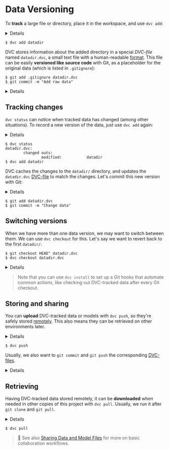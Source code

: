 # Data Versioning

To **track** a large file or directory, place it in the <abbr>workspace</abbr>,
and use `dvc add`:

<details>

### 👉 Expand to get an example dataset

Having [initialized](/doc/tutorials/get-started#initialize) a project, do this:

```dvc
$ dvc get --rev cats-dogs-v1 \
          https://github.com/iterative/dataset-registry \
          use-cases/cats-dogs -o datadir
```

> `dvc get` can download any <abbr>data artifact</abbr> tracked in a <abbr>DVC
> repository</abbr>. It's like `wget`, but for DVC or Git repos. In this case we
> use a specific version (`cats-dogs-v1` tag) of our
> [dataset registry](https://github.com/iterative/dataset-registry) repo as the
> data source.

Note that while the source data directory was called `cats-dogs/`, we are able
to rename it locally to `datadir/`.

</details>

```dvc
$ dvc add datadir
```

DVC stores information about the added directory in a special _DVC-file_ named
`datadir.dvc`, a small text file with a human-readable
[format](/doc/user-guide/dvc-file-format). This file can be easily **versioned
like source code** with Git, as a placeholder for the original data (which is
listed in `.gitignore`):

```dvc
$ git add .gitignore datadir.dvc
$ git commit -m "Add raw data"
```

<details>

### Expand to see what happened internally

`dvc add` moved the data to the project's <abbr>cache</abbr>, and linked\* it
back to the <abbr>workspace</abbr>.

```dvc
$ ls -R .dvc/cache
...
.dvc/cache/a3:
04afb96060aad90176268345e10355.dir
```

The hash value of the `datadir/` directory we just added (`a304afb...`)
determines the cache path shown above. And if you check `datadir.dvc`, you will
find it there too:

```yaml
outs:
  - md5: a304afb96060aad90176268345e10355
    path: datadir
    cache: true
```

> \* See
> [Large Dataset Optimization](/doc/user-guide/large-dataset-optimization) and
> `dvc config cache` for more information on file linking.

</details>

## Tracking changes

`dvc status` can notice when tracked data has changed (among other situations).
To record a new version of the data, just use `dvc add` again:

<details>

### 👉 Expand to get an updated dataset

```dvc
$ dvc get --rev cats-dogs-v2 \
          https://github.com/iterative/dataset-registry \
          use-cases/cats-dogs -o datadir
```

</details>

```dvc
$ dvc status
datadir.dvc:
        changed outs:
                modified:           datadir
$ dvc add datadir
```

DVC caches the changes to the `datadir/` directory, and updates the
`datadir.dvc` [DVC-file](/doc/user-guide/dvc-file-format) to match the changes.
Let's commit this new version with Git:

<details>

### Expand to see what happened internally

Use `git diff` to show the change in `datadir.dvc`:

```diff
 outs:
-- md5: a304afb96060aad90176268345e10355
+- md5: 558a00881d4a6815ba625c13e27c5b7e
   path: datadir
   cache: true
```

Since the contents of `datadir/` changed, its hash value is updated (to
`558a008...`).

</details>

```dvc
$ git add datadir.dvc
$ git commit -m "Change data"
```

## Switching versions

When we have more than one data version, we may want to switch between them. We
can use `dvc checkout` for this. Let's say we want to revert back to the first
`datadir/`:

```dvc
$ git checkout HEAD^ datadir.dvc
$ dvc checkout datadir.dvc
```

<details>

### Expand to see what happened internally

`git checkout` brought the `datadir.dvc` DVC-file back to the version, with the
previous hash value of the data (`a304afb...`):

```yaml
outs:
  md5: a304afb96060aad90176268345e10355
  path: datadir
```

All `dvc checkout` does is putting the corresponding files, stored in the
<abbr>cache</abbr>, back into the <abbr>workspace</abbr>. This brings
DVC-tracked data up to date with the current Git commit.

</details>

> Note that you can use `dvc install` to set up a Git hooks that automate common
> actions, like checking out DVC-tracked data after every Git checkout.

## Storing and sharing

You can **upload** DVC-tracked data or models with `dvc push`, so they're safely
stored [remotely](/doc/command-reference/remote). This also means they can be
retrieved on other environments later.

<details>

### 👉 Set up remote storage first

DVC remotes let you store a copy of the data tracked by DVC outside of the local
cache, usually a **cloud storage** service. For simplicity, let's set up a
_local remote_:

```dvc
$ mkdir -p /tmp/dvc-storage
$ dvc remote add -d myremote /tmp/dvc-storage
$ git commit .dvc/config -m "Configure local remote"
```

> While the term "local remote" may seem contradictory, it doesn't have to be.
> The "local" part refers to the type of location: another directory in the file
> system. "Remote" is how we call storage for <abbr>DVC projects</abbr>. It's
> essentially a local data backup.

💡 DVC supports the following **remote storage types**: Google Drive, Amazon S3,
Azure Blob Storage, Google Cloud Storage, Aliyun OSS, SSH, HDFS, and HTTP.
Please refer to `dvc remote add` for more details and examples.

</details>

```dvc
$ dvc push
```

Usually, we also want to `git commit` and `git push` the corresponding
[DVC-files](/doc/user-guide/dvc-file-format).

<details>

### Expand to see what happened internally

`dvc push` copied the data <abbr>cached</abbr> locally to the remote storage we
set up earlier. You can check that the data has been stored in the DVC remote
with:

```dvc
$ ls -R /tmp/dvc-storage
...
/tmp/dvc-storage/55:
8a00881d4a6815ba625c13e27c5b7e
/tmp/dvc-storage/a3:
04afb96060aad90176268345e10355
```

Note that both versions of the data are stored. (This should match
`.dvc/cache`.)

</details>

## Retrieving

Having DVC-tracked data stored remotely, it can be **downloaded** when needed in
other copies of this <abbr>project</abbr> with `dvc pull`. Usually, we run it
after `git clone` and `git pull`.

<details>

### 👉 Expand to simulate a fresh clone of this repo

Let's just remove the directory added so far, both from <abbr>workspace</abbr>
and <abbr>cache</abbr>:

```dvc
$ rm -f datadir .dvc/cache/a3/04afb96060aad90176268345e10355
$ dvc status
datadir.dvc:
        changed outs:
                deleted:            datadir
```

`dvc status` detects when DVC-tracked data is missing (among other situations).

</details>

```dvc
$ dvc pull
```

> 📖 See also
> [Sharing Data and Model Files](/doc/use-cases/sharing-data-and-model-files)
> for more on basic collaboration workflows.
